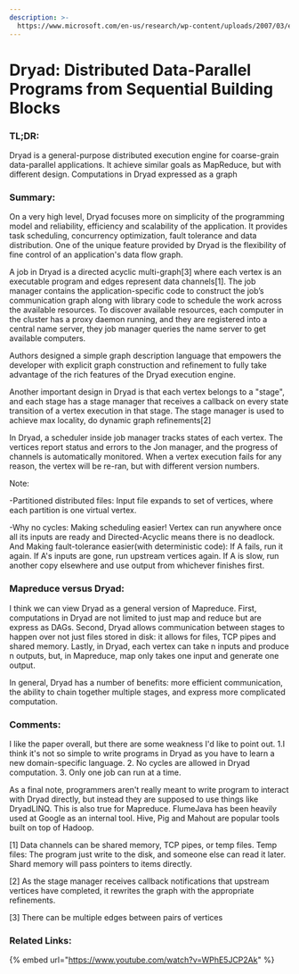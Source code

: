 ```yaml
---
description: >-
  https://www.microsoft.com/en-us/research/wp-content/uploads/2007/03/eurosys07.pdf
---
```


# Dryad: Distributed Data-Parallel Programs from Sequential Building Blocks

### TL;DR: 

Dryad is a general-purpose distributed execution engine for coarse-grain data-parallel applications. It achieve similar goals as MapReduce, but with different design. Computations in Dryad expressed as a graph

### Summary:

On a very high level, Dryad focuses more on simplicity of the programming model and reliability, efficiency and scalability of the application. It provides task scheduling, concurrency optimization, fault tolerance and data distribution. One of the unique feature provided by Dryad is the flexibility of fine control of an application's data flow graph.

A job in Dryad is a directed acyclic multi-graph\[3\] where each vertex is an executable program and edges represent data channels\[1\]. The job manager contains the application-specific code to construct the job’s communication graph along with library code to schedule the work across the available resources. To discover available resources, each computer in the cluster has a proxy daemon running, and they are registered into a central name server, they job manager queries the name server to get available computers.

Authors designed a simple graph description language that empowers the developer with explicit graph construction and refinement to fully take advantage of the rich features of the Dryad execution engine.

Another important design in Dryad is that each vertex belongs to a "stage", and each stage has a stage manager that receives a callback on every state transition of a vertex execution in that stage. The stage manager is used to achieve max locality, do dynamic graph refinements\[2\]

In Dryad, a scheduler inside job manager tracks states of each vertex. The vertices report status and errors to the Jon manager, and the progress of channels is automatically monitored. When a vertex execution fails for any reason, the vertex will be re-ran, but with different version numbers.

Note: 

-Partitioned distributed files: Input file expands to set of vertices, where each partition is one virtual vertex. 

-Why no cycles: Making scheduling easier! Vertex can run anywhere once all its inputs are ready and Directed-Acyclic means there is no deadlock. And Making fault-tolerance easier\(with deterministic code\): If A fails, run it again. If A's inputs are gone, run upstream vertices again. If A is slow, run another copy elsewhere and use output from whichever finishes first.

### Mapreduce versus Dryad: 

I think we can view Dryad as a general version of Mapreduce. First, computations in Dryad are not limited to just map and reduce but are express as DAGs. Second, Dryad allows communication between stages to happen over not just files stored in disk: it allows for files, TCP pipes and shared memory. Lastly, in Dryad, each vertex can take n inputs and produce n outputs, but, in Mapreduce, map only takes one input and generate one output.

In general, Dryad has a number of benefits: more efficient communication, the ability to chain together multiple stages, and express more complicated computation.

### Comments: 

I like the paper overall, but there are some weakness I'd like to point out. 1.I think it's not so simple to write programs in Dryad as you have to learn a new domain-specific language. 2. No cycles are allowed in Dryad computation. 3. Only one job can run at a time. 

As a final note, programmers aren't really meant to write program to interact with Dryad directly, but instead they are supposed to use things like DryadLINQ. This is also true for Mapreduce. FlumeJava has been heavily used at Google as an internal tool. Hive, Pig and Mahout are popular tools built on top of Hadoop. 

\[1\] Data channels can be shared memory, TCP pipes, or temp files. Temp files: The program just write to the disk, and someone else can read it later. Shard memory will pass pointers to items directly. 

\[2\] As the stage manager receives callback notifications that upstream vertices have completed, it rewrites the graph with the appropriate refinements. 

\[3\] There can be multiple edges between pairs of vertices

### Related Links:

{% embed url="https://www.youtube.com/watch?v=WPhE5JCP2Ak" %}



